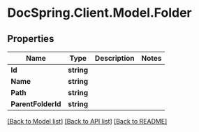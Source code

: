 # DocSpring.Client.Model.Folder

## Properties

Name | Type | Description | Notes
------------ | ------------- | ------------- | -------------
**Id** | **string** |  | 
**Name** | **string** |  | 
**Path** | **string** |  | 
**ParentFolderId** | **string** |  | 

[[Back to Model list]](../README.md#documentation-for-models) [[Back to API list]](../README.md#documentation-for-api-endpoints) [[Back to README]](../README.md)


